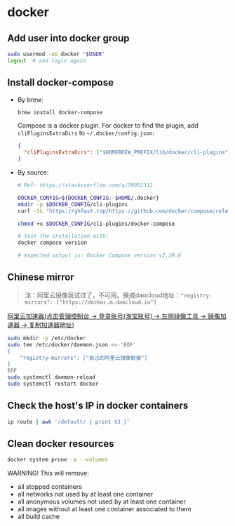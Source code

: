 # docker

## Add user into docker group

```bash
sudo usermod -aG docker "$USER"
logout  # and login again
```

## Install docker-compose

- By brew:

  ```bash
  brew install docker-compose
  ```

  Compose is a docker plugin. For docker to find the plugin, add `cliPluginsExtraDirs` to `~/.docker/config.json`:

  ```json
  {
    "cliPluginsExtraDirs": ["$HOMEBREW_PREFIX/lib/docker/cli-plugins"]
  }
  ```

- By source:

  ```bash
  # Ref: https://stackoverflow.com/a/79052312

  DOCKER_CONFIG=${DOCKER_CONFIG:-$HOME/.docker}
  mkdir -p $DOCKER_CONFIG/cli-plugins
  curl -SL "https://ghfast.top/https://github.com/docker/compose/releases/download/v2.33.0/docker-compose-$(uname -s)-$(uname -m)" -o $DOCKER_CONFIG/cli-plugins/docker-compose

  chmod +x $DOCKER_CONFIG/cli-plugins/docker-compose

  # test the installation with:
  docker compose version

  # expected output is: Docker Compose version v2.29.6
  ```

## Chinese mirror

> 注：阿里云镜像我试过了，不可用。换成daocloud地址：`"registry-mirrors": ["https://docker.m.daocloud.io"]`

[阿里云加速器(点击管理控制台 -> 登录账号(淘宝账号) -> 左侧镜像工具 -> 镜像加速器 -> 复制加速器地址)](https://cr.console.aliyun.com/cn-hangzhou/instances)

```bash
sudo mkdir -p /etc/docker
sudo tee /etc/docker/daemon.json <<-'EOF'
{
    "registry-mirrors": ["自己的阿里云镜像链接"]
}
EOF
sudo systemctl daemon-reload
sudo systemctl restart docker
```

## Check the host's IP in docker containers

```bash
ip route | awk '/default/ { print $3 }'
```

## Clean docker resources

```bash
docker system prune -a --volumes
```

WARNING! This will remove:

- all stopped containers
- all networks not used by at least one container
- all anonymous volumes not used by at least one container
- all images without at least one container associated to them
- all build cache
